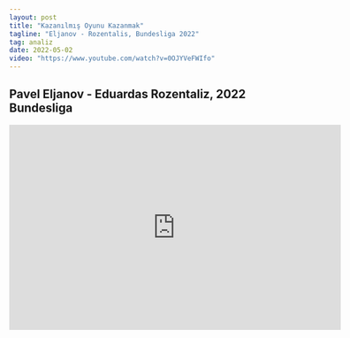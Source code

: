 ```yaml
---
layout: post
title: "Kazanılmış Oyunu Kazanmak"
tagline: "Eljanov - Rozentalis, Bundesliga 2022"
tag: analiz
date: 2022-05-02
video: "https://www.youtube.com/watch?v=0OJYVeFWIfo"
---
```


## Pavel Eljanov - Eduardas Rozentaliz, 2022 Bundesliga


<iframe width=600 height=371 src="https://lichess.org/study/embed/TCHULDkd/WAepTDNg#last" frameborder=0></iframe>
